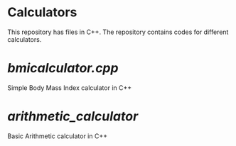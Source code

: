 # Calculators
This repository has files in C++.
The repository contains codes for different calculators.
#
#
# *bmicalculator.cpp*
Simple Body Mass Index calculator in C++

# *arithmetic_calculator*
Basic Arithmetic calculator in C++
